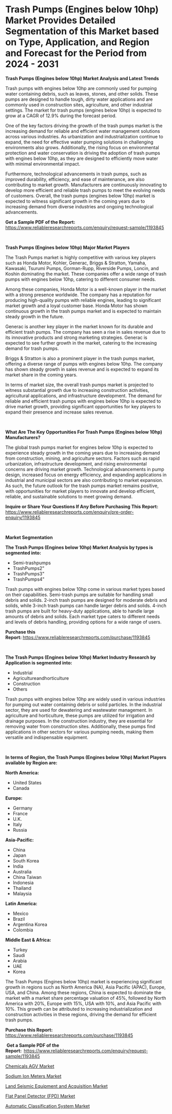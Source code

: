 <p><h1>Trash Pumps (Engines below 10hp) Market Provides Detailed Segmentation of this Market based on Type, Application, and Region and Forecast for the Period from 2024 - 2031</h1></p><p><strong>Trash Pumps (Engines below 10hp) Market Analysis and Latest Trends</strong></p>
<p><p>Trash pumps with engines below 10hp are commonly used for pumping water containing debris, such as leaves, stones, and other solids. These pumps are designed to handle tough, dirty water applications and are commonly used in construction sites, agriculture, and other industrial settings. The market for trash pumps (engines below 10hp) is expected to grow at a CAGR of 12.9% during the forecast period.</p><p>One of the key factors driving the growth of the trash pumps market is the increasing demand for reliable and efficient water management solutions across various industries. As urbanization and industrialization continue to expand, the need for effective water pumping solutions in challenging environments also grows. Additionally, the rising focus on environmental protection and water conservation is driving the adoption of trash pumps with engines below 10hp, as they are designed to efficiently move water with minimal environmental impact.</p><p>Furthermore, technological advancements in trash pumps, such as improved durability, efficiency, and ease of maintenance, are also contributing to market growth. Manufacturers are continuously innovating to develop more efficient and reliable trash pumps to meet the evolving needs of customers. Overall, the trash pumps (engines below 10hp) market is expected to witness significant growth in the coming years due to increasing demand from diverse industries and ongoing technological advancements.</p></p>
<p><strong>Get a Sample PDF of the Report:&nbsp;</strong> <a href="https://www.reliableresearchreports.com/enquiry/request-sample/1193845">https://www.reliableresearchreports.com/enquiry/request-sample/1193845</a></p>
<p>&nbsp;</p>
<p><strong>Trash Pumps (Engines below 10hp) Major Market Players</strong></p>
<p><p>The Trash Pumps market is highly competitive with various key players such as Honda Motor, Kohler, Generac, Briggs & Stratton, Yamaha, Kawasaki, Tsurumi Pumps, Gorman-Rupp, Riverside Pumps, Loncin, and Koshin dominating the market. These companies offer a wide range of trash pumps with engines below 10hp, catering to different consumer needs.</p><p>Among these companies, Honda Motor is a well-known player in the market with a strong presence worldwide. The company has a reputation for producing high-quality pumps with reliable engines, leading to significant market growth and a loyal customer base. Honda Motor has shown continuous growth in the trash pumps market and is expected to maintain steady growth in the future.</p><p>Generac is another key player in the market known for its durable and efficient trash pumps. The company has seen a rise in sales revenue due to its innovative products and strong marketing strategies. Generac is expected to see further growth in the market, catering to the increasing demand for trash pumps.</p><p>Briggs & Stratton is also a prominent player in the trash pumps market, offering a diverse range of pumps with engines below 10hp. The company has shown steady growth in sales revenue and is expected to expand its market share in the coming years.</p><p>In terms of market size, the overall trash pumps market is projected to witness substantial growth due to increasing construction activities, agricultural applications, and infrastructure development. The demand for reliable and efficient trash pumps with engines below 10hp is expected to drive market growth, providing significant opportunities for key players to expand their presence and increase sales revenue.</p></p>
<p>&nbsp;</p>
<p><strong>What Are The Key Opportunities For Trash Pumps (Engines below 10hp) Manufacturers?</strong></p>
<p><p>The global trash pumps market for engines below 10hp is expected to experience steady growth in the coming years due to increasing demand from construction, mining, and agriculture sectors. Factors such as rapid urbanization, infrastructure development, and rising environmental concerns are driving market growth. Technological advancements in pump design, increased focus on energy efficiency, and expanding applications in industrial and municipal sectors are also contributing to market expansion. As such, the future outlook for the trash pumps market remains positive, with opportunities for market players to innovate and develop efficient, reliable, and sustainable solutions to meet growing demand.</p></p>
<p><strong>Inquire or Share Your Questions If Any Before Purchasing This Report:</strong> <a href="https://www.reliableresearchreports.com/enquiry/pre-order-enquiry/1193845">https://www.reliableresearchreports.com/enquiry/pre-order-enquiry/1193845</a></p>
<p>&nbsp;</p>
<p><strong>Market Segmentation</strong></p>
<p><strong>The Trash Pumps (Engines below 10hp) Market Analysis by types is segmented into:</strong></p>
<p><ul><li>Semi-trashpumps</li><li>TrashPumps2"</li><li>TrashPumps3"</li><li>TrashPumps4"</li></ul></p>
<p><p>Trash pumps with engines below 10hp come in various market types based on their capabilities. Semi-trash pumps are suitable for handling small debris and solids. 2-inch trash pumps are designed for moderate debris and solids, while 3-inch trash pumps can handle larger debris and solids. 4-inch trash pumps are built for heavy-duty applications, able to handle large amounts of debris and solids. Each market type caters to different needs and levels of debris handling, providing options for a wide range of users.</p></p>
<p><strong>Purchase this Report:&nbsp;</strong><a href="https://www.reliableresearchreports.com/purchase/1193845">https://www.reliableresearchreports.com/purchase/1193845</a></p>
<p>&nbsp;</p>
<p><strong>The Trash Pumps (Engines below 10hp) Market Industry Research by Application is segmented into:</strong></p>
<p><ul><li>Industrial</li><li>Agricultureandhorticulture</li><li>Construction</li><li>Others</li></ul></p>
<p><p>Trash pumps with engines below 10hp are widely used in various industries for pumping out water containing debris or solid particles. In the industrial sector, they are used for dewatering and wastewater management. In agriculture and horticulture, these pumps are utilized for irrigation and drainage purposes. In the construction industry, they are essential for removing water from construction sites. Additionally, these pumps find applications in other sectors for various pumping needs, making them versatile and indispensable equipment.</p></p>
<p>&nbsp;</p>
<p><strong>In terms of Region, the Trash Pumps (Engines below 10hp) Market Players available by Region are:</strong></p>
<p>
    <p> <strong> North America: </strong>
        <ul>
            <li>United States</li>
            <li>Canada</li>
        </ul>
        </p> 
    <p> <strong> Europe: </strong>
        <ul>
            <li>Germany</li>
            <li>France</li>
            <li>U.K.</li>
            <li>Italy</li>
            <li>Russia</li>
        </ul>
        </p> 
    <p> <strong> Asia-Pacific: </strong>
        <ul>
            <li>China</li>
            <li>Japan</li>
            <li>South Korea</li>
            <li>India</li>
            <li>Australia</li>
            <li>China Taiwan</li>
            <li>Indonesia</li>
            <li>Thailand</li>
            <li>Malaysia</li>
        </ul>
        </p> 
    <p> <strong> Latin America: </strong>
        <ul>
            <li>Mexico</li>
            <li>Brazil</li>
            <li>Argentina Korea</li>
            <li>Colombia</li>
        </ul>
        </p> 
    <p> <strong> Middle East & Africa: </strong>
        <ul>
            <li>Turkey</li>
            <li>Saudi</li>
            <li>Arabia</li>
            <li>UAE</li>
            <li>Korea</li>
        </ul>
    </p>
    </p>
<p><p>The Trash Pumps (Engines below 10hp) market is experiencing significant growth in regions such as North America (NA), Asia Pacific (APAC), Europe, USA, and China. Among these regions, China is expected to dominate the market with a market share percentage valuation of 45%, followed by North America with 20%, Europe with 15%, USA with 10%, and Asia Pacific with 10%. This growth can be attributed to increasing industrialization and construction activities in these regions, driving the demand for efficient trash pumps.</p></p>
<p><strong>Purchase this Report: </strong><a href="https://www.reliableresearchreports.com/purchase/1193845">https://www.reliableresearchreports.com/purchase/1193845</a></p>
<p>&nbsp;<strong>Get a Sample PDF of the Report:&nbsp;&nbsp;</strong><a href="https://www.reliableresearchreports.com/enquiry/request-sample/1193845">https://www.reliableresearchreports.com/enquiry/request-sample/1193845</a></p>
<p><strong></strong></p>
<p><p><a href="https://issuu.com/reportprime-2/docs/chemicals-agv-market-size-2030.pptx">Chemicals AGV Market</a></p><p><a href="https://medium.com/@bitmainantminer/sodium-ion-meters-market-competitive-analysis-market-trends-and-forecast-to-2031-530c68ae54fe">Sodium Ion Meters Market</a></p><p><a href="https://github.com/castoriffic/Market-Research-Report-List-3/blob/main/land-seismic-equipment-and-acquisition-market.md">Land Seismic Equipment and Acquisition Market</a></p><p><a href="https://github.com/yoshih12/Market-Research-Report-List-1/blob/main/flat-panel-detector-fpd-market.md">Flat Panel Detector (FPD) Market</a></p><p><a href="https://issuu.com/reportprime-2/docs/automatic-classification-system-market-size-2030.p">Automatic Classification System Market</a></p></p>